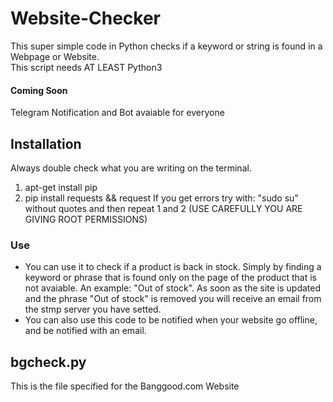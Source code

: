 # Website-Checker
This super simple code in Python checks if a keyword or string is found in a Webpage or Website.<br>
This script needs AT LEAST Python3

#### Coming Soon
Telegram Notification and Bot avaiable for everyone

## Installation
Always double check what you are writing on the terminal.
1) apt-get install pip
2) pip install requests && request
If you get errors try with: "sudo su" without quotes and then repeat 1 and 2 (USE CAREFULLY YOU ARE GIVING ROOT PERMISSIONS)

### Use
- You can use it to check if a product is back in stock. Simply by finding a keyword or phrase that is found only on the page of the product that is not avaiable. An example: "Out of stock". As soon as the site is updated and the phrase "Out of stock" is removed you will receive an email from the stmp server you have setted. <br>
- You can also use this code to be notified when your website go offline, and be notified with an email.

## bgcheck.py
This is the file specified for the Banggood.com Website
